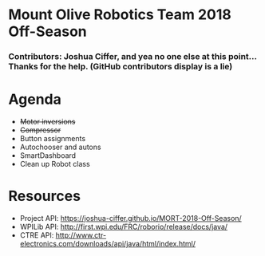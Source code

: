# Mount Olive Robotics Team 2018 Off-Season
### Contributors: Joshua Ciffer, and yea no one else at this point... Thanks for the help. (GitHub contributors display is a lie)

# Agenda
- <s>Motor inversions</s>
- <s>Compressor</s>
- Button assignments
- Autochooser and autons
- SmartDashboard
- Clean up Robot class


# Resources
- Project API: https://joshua-ciffer.github.io/MORT-2018-Off-Season/
- WPILib API: http://first.wpi.edu/FRC/roborio/release/docs/java/
- CTRE API: http://www.ctr-electronics.com/downloads/api/java/html/index.html/
